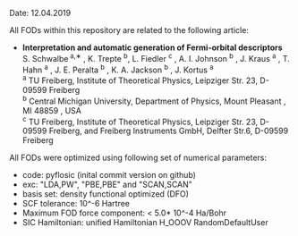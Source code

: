 Date: 12.04.2019 

All FODs within this repository are related to the following article:   

* **Interpretation and automatic generation of Fermi-orbital descriptors**  
S. Schwalbe<sup> a,∗</sup> , K. Trepte <sup>b</sup>, L. Fiedler <sup>c</sup> , A. I. Johnson <sup>b</sup> , J. Kraus <sup>a</sup> , T. Hahn <sup>a</sup> , J. E. Peralta <sup>b</sup> , K. A. Jackson <sup>b</sup> , J. Kortus <sup>a</sup>  
  <sup>a</sup> TU Freiberg, Institute of Theoretical Physics, Leipziger Str. 23, D-09599 Freiberg  
  <sup>b</sup> Central Michigan University, Department of Physics, Mount Pleasant , MI 48859 , USA  
  <sup>c</sup> TU Freiberg, Institute of Theoretical Physics, Leipziger Str. 23, D-09599 Freiberg, and Freiberg Instruments GmbH, Delfter Str.6, D-09599 Freiberg  

All FODs were optimized using following set of numerical parameters: 

* code: pyflosic (inital commit version on github)
* exc: "LDA,PW", "PBE,PBE" and "SCAN,SCAN" 
* basis set: density functional optimized (DFO)
* SCF tolerance: 10^-6 Hartree
* Maximum FOD force component: < 5.0* 10^-4 Ha/Bohr
* SIC Hamiltonian: unified Hamiltonian H_OOOV
RandomDefaultUser
